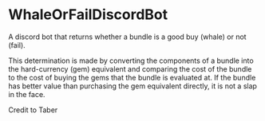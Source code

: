 # WhaleOrFailDiscordBot
A discord bot that returns whether a bundle is a good buy (whale) or not (fail).

This determination is made by converting the components of a bundle into the hard-currency (gem) equivalent and comparing the cost of the bundle to the cost of buying the gems that the bundle is evaluated at. If the bundle has better value than purchasing the gem equivalent directly, it is not a slap in the face.

Credit to Taber
